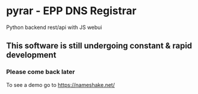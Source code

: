 # pyrar - EPP DNS Registrar
Python backend rest/api with JS webui

## This software is still undergoing constant & rapid development
### Please come back later

To see a demo go to https://nameshake.net/
